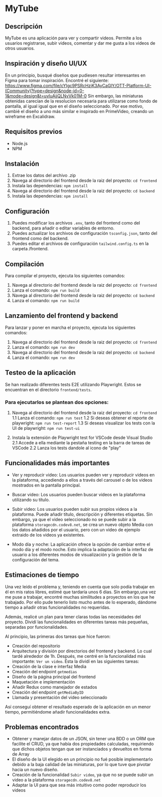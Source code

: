 # MyTube

## Descripción
MyTube es una aplicación para ver y compartir videos. Permite a los usuarios registrarse, subir videos, comentar y dar me gusta a los videos de otros usuarios.

## Inspiración y diseño UI/UX
En un principio, busqué diseños que pudiesen resultar interesantes en Figma para tomar inspiración.
Encontré el siguiente: https://www.figma.com/file/cYIgc9PSRcHzjK3AyCaGlY/OTT-Platform-UI-(Community)?type=design&node-id=0-1&mode=design&t=uvluAjjQLNvVk01M-0
Sin embargo, las miniaturas obtenidas carecían de la resolucion necesaria para utilizarse como fondo de pantalla, al igual igual que en el diseño seleccionado.
Por ese motivo, cambié el diseño a uno más similar e inspirado en PrimeVideo, creando un wireframe en Excalidraw.

## Requisitos previos
- Node.js
- NPM

## Instalación
1. Extrae los datos del archivo .zip
2. Navega al directorio del frontend desde la raiz del proyecto: `cd frontend`
3. Instala las dependencias: `npm install`
4. Navega al directorio del frontend desde la raiz del proyecto: `cd backend`
5. Instala las dependencias: `npm install`

## Configuración
1. Puedes modificar los archivos `.env`, tanto del frontend como del backend, para añadir o editar variables de entorno. 
2. Puedes actualizar los archivos de configuración  `tsconfig.json`, tanto del frontend como del backend.
3. Puedes editar el archivos de configuración  `tailwind.config.ts` en la carpeta /frontend.

## Compilación
Para compilar el proyecto, ejecuta los siguientes comandos:
1. Navega al directorio del frontend desde la raiz del proyecto: `cd frontend`
2. Lanza el comando: `npm run build`
3. Navega al directorio del frontend desde la raiz del proyecto: `cd backend`
4. Lanza el comando: `npm run build`

## Lanzamiento del frontend y backend
Para lanzar y poner en marcha el proyecto, ejecuta los siguientes comandos:
1. Navega al directorio del frontend desde la raiz del proyecto: `cd frontend`
2. Lanza el comando: `npm run dev`
3. Navega al directorio del frontend desde la raiz del proyecto: `cd backend`
4. Lanza el comando: `npm run dev`

## Testeo de la aplicación
Se han realizado diferentes tests E2E utilizando Playwright. Estos se encuentran en el directorio `frontend/tests`.
### Para ejecutarlos se plantean dos opciones:
1. Navega al directorio del frontend desde la raiz del proyecto: `cd frontend`
1.1 Lanza el comando: `npm run test`
1.2 Si deseas obtener el reporte de playwright: `npm run test-report`
1.3 Si deseas visualizar los tests con la UI de playwright: `npm run test-ui`

2. Instala la extensión de Playwright test for VSCode desde Visual Studio
2.1 Accede a ella mediante la pestaña testing en la barra de tareas de VSCode
2.2 Lanza los tests dandole al icono de "play"

## Funcionalidades más importantes
- Ver y reproducir video: Los usuarios pueden ver y reproducir videos en la plataforma, accediendo a ellos a través del carousel o de los videos mostrados en la pantalla principal.

- Buscar video: Los usuarios pueden buscar videos en la plataforma utilizando su título.

- Subir video: Los usuarios pueden subir sus propios videos a la plataforma. Puede añadir título, descripción y diferentes etiquetas. 
Sin embargo, ya que el video seleccionado no se puede subir a la plataforma `storagecdn.codev8.net`, se crea un nuevo objeto Media con los datos añadidos por el usuario, pero con un video de ejemplo extraido de los videos ya existentes.

- Modo día y noche: La aplicación ofrece la opción de cambiar entre el modo día y el modo noche. Esto implica la adaptación de la interfaz de usuario a los diferentes modos de visualización y la gestión de la configuración del tema.

## Estimaciones de tiempo
Una vez leido el problema y, teniendo en cuenta que solo podía trabajar en él en mis ratos libres, estimé que tardaría unos 6 dias.
Sin embargo,una vez me puse a trabajar, encontré muchas similitudes a proyectos en los que he trabajado. Por ello pude tenerlo listo mucho antes de lo esperado, dándome tiempo a añadir otras funcionalidades no requeridas.

Además, realicé un plan para tener claras todas las necesidades del proyecto.
Dividí las funcionalidades en diferentes tareas más pequeñas, separadas por funcionalidades.

Al principio, las primeras dos tareas que hice fueron:
- Creación del repositorio 
- Arquitectura y división por directorios del frontend y backend.
Lo cual tardé alrededor de 1h.
Después, me centré en la funcionalidad más importante: `Ver un video`.
Ésta la dividí en las siguientes tareas:
- Creación de la clase e interfaz Media
- Creación del endpoint `getmedias`
- Diseño de la página principal del frontend
- Maquetación e implementación
- Añadir Redux como manejador de estados
- Creación del endpoint `getMediaByID`
- Llamada y presentación del video seleccionado

Así conseguí obtener el resultado esperado de la aplicación en un menor tiempo, permitiéndome añadir funcionalidades extra.

## Problemas encontrados
- Obtener y manejar datos de un JSON, sin tener una BDD o un ORM que facilite el CRUD, ya que había dos propiedades calculadas, requiriendo que dichos objetos tengan que ser instanciados y devueltos en forma de Array
- El diseño de la UI elegido en un principio no fué posible implementarlo debido a la baja calidad de las miniaturas, por lo que tuve que pivotar hacia un nuevo diseño.
- Creación de la funcionalidad `Subir video`, ya que no se puede subir un video a la plataforma `storagecdn.codev8.net`
- Adaptar la UI para que sea más intuitivo como poder reproducir los videos